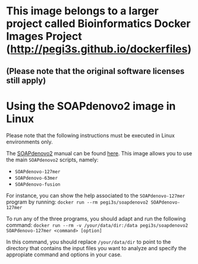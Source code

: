 # This image belongs to a larger project called Bioinformatics Docker Images Project (http://pegi3s.github.io/dockerfiles)
## (Please note that the original software licenses still apply)

# Using the SOAPdenovo2 image in Linux
Please note that the following instructions must be executed in Linux environments only.

The [SOAPdenovo2](https://github.com/aquaskyline/SOAPdenovo2) manual can be found [here](https://github.com/aquaskyline/SOAPdenovo2). This image allows you to use the main `SOAPdenovo2` scripts, namely:
- `SOAPdenovo-127mer`
- `SOAPdenovo-63mer`
- `SOAPdenovo-fusion`

For instance, you can show the help associated to the `SOAPdenovo-127mer` program by running: `docker run --rm pegi3s/soapdenovo2 SOAPdenovo-127mer`

To run any of the three programs, you should adapt and run the following command: `docker run --rm -v /your/data/dir:/data pegi3s/soapdenovo2 SOAPdenovo-127mer <command> [option]`

In this command, you should replace `/your/data/dir` to point to the directory that contains the input files you want to analyze and specify the appropiate command and options in your case.
